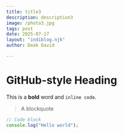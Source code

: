 ```yaml
---
title: title3
description: description3   
image: /photo3.jpg
tags: post
date: 2025-07-17
layout: "indiblog.njk"
author: Deak David

---
```


# GitHub-style Heading

This is a **bold** word and `inline code`.

> A blockquote

```js
// Code block
console.log("Hello world");
